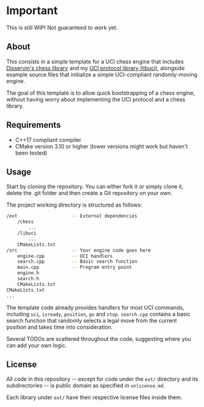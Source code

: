 # Important
This is still WIP! Not guaranteed to work yet.

## About

This consists in a simple template for a UCI chess engine that includes 
[Disservin's chess library](https://github.com/Disservin/chess-library)
and my [UCI protocol library (libuci)](https://github.com/mergener/libuci), alongside 
example source files that initialize a simple UCI-compliant randomly-moving engine.

The goal of this template is to allow quick bootstrapping of a chess engine, without
having worry about implementing the UCI protocol and a chess library.

## Requirements

- C++17 compliant compiler
- CMake version 3.10 or higher (lower versions might work but haven't been tested)

## Usage

Start by cloning the repository. You can either fork it or simply clone it, delete the .git
folder and then create a Git repository on your own.

The project working directory is structured as follows:

```sh
/ext                    -- External dependencies
    /chess
        ...
    /libuci
        ...
    CMakeLists.txt
/src                    -- Your engine code goes here
    engine.cpp          -- UCI handlers
    search.cpp          -- Basic search function
    main.cpp            -- Program entry point
    engine.h
    search.h
    CMakeLists.txt
CMakeLists.txt
...
```

The template code already provides handlers for most UCI commands, including `uci`, `isready`, `position`, `go` and `stop`.
`search.cpp` contains a basic search function that randomly selects a legal move from the current position and
takes time into consideration.

Several TODOs are scattered throughout the code, suggesting where you can add your own logic.

## License

All code in this repository -- except for code under the `ext/` directory and its subdirectories -- is public domain as specified in `unlicense.md`.

Each library under `ext/` have their respective license files inside them.

